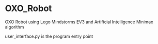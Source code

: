 # OXO_Robot
OXO Robot using Lego Mindstorms EV3 and Artificial Intelligence Minimax algorithm 

user_interface.py is the program entry point

